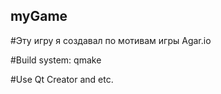 ## myGame

#Эту игру я создавал по мотивам игры Agar.io

#Build system: qmake

#Use Qt Creator and etc.
